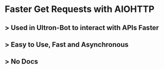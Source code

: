 # Faster Get Requests with AIOHTTP
## > Used in Ultron-Bot to interact with APIs Faster
## > Easy to Use, Fast and Asynchronous
## > No Docs
